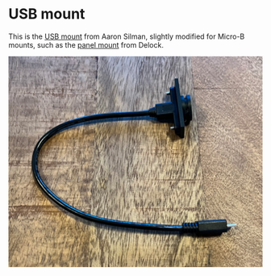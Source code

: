 # USB mount

This is the [USB mount](https://gitlab.com/Silman/kinesismod/-/tree/master/model)
from Aaron Silman, slightly modified for Micro-B mounts, such as the [panel
mount](https://www.delock.com/produkt/85245/merkmale.html) from Delock.

<img src="mount1.jpeg" width="512"/>
